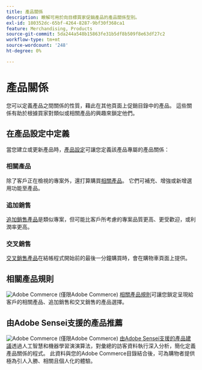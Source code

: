 ```yaml
---
title: 產品關係
description: 瞭解可用於向目標買家促銷產品的產品關係型別。
exl-id: 180352dc-65bf-4264-8287-9bf30f368ca1
feature: Merchandising, Products
source-git-commit: 5da244a548b15863fe31b5df8b509f8e63df27c2
workflow-type: tm+mt
source-wordcount: '248'
ht-degree: 0%

---
```


# 產品關係

您可以定義產品之間關係的性質，藉此在其他頁面上促銷目錄中的產品。 這些關係有助於根據買家對類似或相關產品的興趣來鎖定他們。

## 在產品設定中定義

當您建立或更新產品時，[產品設定](../catalog/product-create.md#product-settings)可讓您定義該產品專屬的產品關係：

### 相關產品

除了客戶正在檢視的專案外，還打算購買[相關產品](../catalog/related-products-up-sells-cross-sells.md#related-products)。 它們可補充、增強或新增選用功能至產品。

### 追加銷售

[追加銷售產品](../catalog/related-products-up-sells-cross-sells.md#up-sells)是類似專案，但可能比客戶所考慮的專案品質更高、更受歡迎，或利潤率更高。

### 交叉銷售

[交叉銷售產品](../catalog/related-products-up-sells-cross-sells.md#cross-sells)在結帳程式開始前的最後一分鐘購買時，會在購物車頁面上提供。

## 相關產品規則

![Adobe Commerce](../assets/adobe-logo.svg) (僅限Adobe Commerce) [相關產品規則](product-related-rules.md)可讓您鎖定呈現給客戶的相關產品、追加銷售和交叉銷售的產品選擇。

## 由Adobe Sensei支援的產品推薦

![Adobe Commerce](../assets/adobe-logo.svg) (僅限Adobe Commerce) [由Adobe Sensei支援的產品建議](https://experienceleague.adobe.com/docs/commerce/product-recommendations/overview.html)透過人工智慧和機器學習演演算法，對彙總的訪客資料執行深入分析，簡化定義產品關係的程式。 此資料與您的Adobe Commerce目錄結合後，可為購物者提供極為引人入勝、相關且個人化的體驗。
